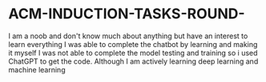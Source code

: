 # ACM-INDUCTION-TASKS-ROUND-
I am a noob and don't know much about anything but have an interest to learn everything
I was able to complete the chatbot by learning and making it myself
I was not able to complete the model testing and training so i used ChatGPT to get the code. Although I am actively learning deep learning and machine learning
